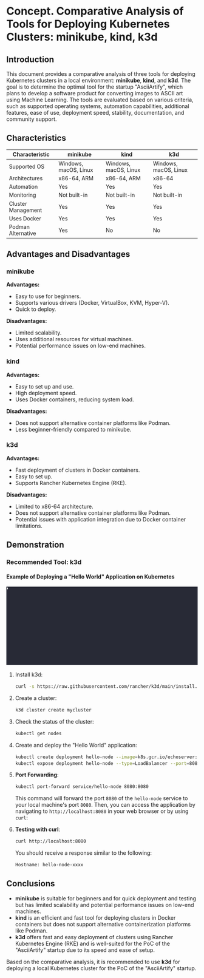 # Concept. Comparative Analysis of Tools for Deploying Kubernetes Clusters: minikube, kind, k3d

## Introduction

This document provides a comparative analysis of three tools for deploying Kubernetes clusters in a local environment: **minikube**, **kind**, and **k3d**. The goal is to determine the optimal tool for the startup "AsciiArtify", which plans to develop a software product for converting images to ASCII art using Machine Learning. The tools are evaluated based on various criteria, such as supported operating systems, automation capabilities, additional features, ease of use, deployment speed, stability, documentation, and community support.

## Characteristics

| Characteristic             | minikube                       | kind                            | k3d                             |
|----------------------------|--------------------------------|---------------------------------|---------------------------------|
| Supported OS               | Windows, macOS, Linux          | Windows, macOS, Linux           | Windows, macOS, Linux           |
| Architectures              | x86-64, ARM                    | x86-64, ARM                     | x86-64                          |
| Automation                 | Yes                            | Yes                             | Yes                             |
| Monitoring                 | Not built-in                   | Not built-in                    | Not built-in                    |
| Cluster Management         | Yes                            | Yes                             | Yes                             |
| Uses Docker                | Yes                            | Yes                             | Yes                             |
| Podman Alternative         | Yes                            | No                              | No                              |

## Advantages and Disadvantages

### minikube

**Advantages:**
- Easy to use for beginners.
- Supports various drivers (Docker, VirtualBox, KVM, Hyper-V).
- Quick to deploy.

**Disadvantages:**
- Limited scalability.
- Uses additional resources for virtual machines.
- Potential performance issues on low-end machines.

### kind

**Advantages:**
- Easy to set up and use.
- High deployment speed.
- Uses Docker containers, reducing system load.

**Disadvantages:**
- Does not support alternative container platforms like Podman.
- Less beginner-friendly compared to minikube.

### k3d

**Advantages:**
- Fast deployment of clusters in Docker containers.
- Easy to set up.
- Supports Rancher Kubernetes Engine (RKE).

**Disadvantages:**
- Limited to x86-64 architecture.
- Does not support alternative container platforms like Podman.
- Potential issues with application integration due to Docker container limitations.

## Demonstration

### Recommended Tool: k3d

#### Example of Deploying a "Hello World" Application on Kubernetes

![Demo GIF](https://raw.githubusercontent.com/brokerUA/devops101-w4-m4-t4/main/doc/resources/concept_01__demo.gif)

1. Install k3d:
    ```sh
    curl -s https://raw.githubusercontent.com/rancher/k3d/main/install.sh | bash
    ```

2. Create a cluster:
    ```sh
    k3d cluster create mycluster
    ```

3. Check the status of the cluster:
    ```sh
    kubectl get nodes
    ```

4. Create and deploy the "Hello World" application:
    ```sh
    kubectl create deployment hello-node --image=k8s.gcr.io/echoserver:1.4
    kubectl expose deployment hello-node --type=LoadBalancer --port=8080
    ```

5. **Port Forwarding**:

    ```sh
    kubectl port-forward service/hello-node 8080:8080
    ```

    This command will forward the port `8080` of the `hello-node` service to your local machine's port `8080`. Then, you can access the application by navigating to `http://localhost:8080` in your web browser or by using `curl`:

6. **Testing with curl**:

    ```sh
    curl http://localhost:8080
    ```

    You should receive a response similar to the following:
    ```sh
    Hostname: hello-node-xxxx
    ```


## Conclusions

- **minikube** is suitable for beginners and for quick deployment and testing but has limited scalability and potential performance issues on low-end machines.
- **kind** is an efficient and fast tool for deploying clusters in Docker containers but does not support alternative containerization platforms like Podman.
- **k3d** offers fast and easy deployment of clusters using Rancher Kubernetes Engine (RKE) and is well-suited for the PoC of the "AsciiArtify" startup due to its speed and ease of setup.

Based on the comparative analysis, it is recommended to use **k3d** for deploying a local Kubernetes cluster for the PoC of the "AsciiArtify" startup.

